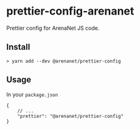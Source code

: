 # prettier-config-arenanet

Prettier config for ArenaNet JS code.

## Install

```
> yarn add --dev @arenanet/prettier-config
```

## Usage

In your `package.json`

```
{
    // ...
    "prettier": "@arenanet/prettier-config"
}
```